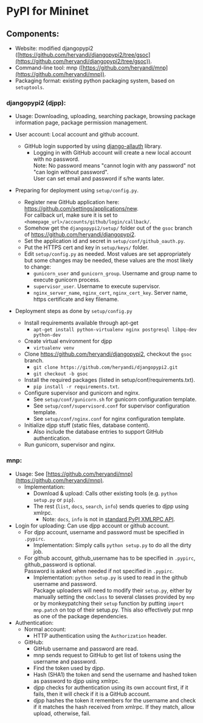 # PyPI for Mininet

## Components:
- Website: modified djangopypi2 ([https://github.com/heryandi/djangopypi2/tree/gsoc](https://github.com/heryandi/djangopypi2/tree/gsoc)).
- Command-line tool: mnp ([https://github.com/heryandi/mnp](https://github.com/heryandi/mnp)).
- Packaging format: existing python packaging system, based on `setuptools`.

### djangopypi2 (djpp):
- Usage: Downloading, uploading, searching package, browsing package information page, package permission management.
- User account: Local account and github account.
  - GitHub login supported by using [django-allauth](https://github.com/pennersr/django-allauth) library.
     - Logging in with GitHub account will create a new local account with no password.  
       Note: No password means "cannot login with any password" not "can login without password".  
       User can set email and password if s/he wants later.
- Preparing for deployment using `setup/config.py`.
  - Register new GitHub application here: https://github.com/settings/applications/new.  
    For callback url, make sure it is set to `<homepage_url>/accounts/github/login/callback/`.
  - Somehow get the `djangopypi2/setup/` folder out of the `gsoc` branch of https://github.com/heryandi/djangopypi2.
  - Set the application id and secret in `setup/conf/github_oauth.py`.
  - Put the HTTPS cert and key in `setup/keys/` folder.
  - Edit `setup/config.py` as needed. Most values are set appropriately but some changes may be needed, these values are the most likely to change:
     - `gunicorn_user` and `gunicorn_group`. Username and group name to execute gunicorn process.
     - `supervisor_user`. Username to execute supervisor.
     - `nginx_server_name`, `nginx_cert`, `nginx_cert_key`. Server name, https certificate and key filename.

- Deployment steps as done by `setup/config.py`
  - Install requirements available through apt-get
     - `apt-get install python-virtualenv nginx postgresql libpq-dev python-dev`
  - Create virtual environment for djpp
     - `virtualenv venv`
  - Clone https://github.com/heryandi/djangopypi2, checkout the `gsoc` branch.
     - `git clone https://github.com/heryandi/djangopypi2.git`
     - `git checkout -b gsoc`
  - Install the required packages (listed in setup/conf/requirements.txt).
     - `pip install -r requirements.txt`.
  - Configure supervisor and gunicorn and nginx.
     - See `setup/conf/gunicorn.sh` for gunicorn configuration template.
     - See `setup/conf/supervisord.conf` for supervisor configuration template.
     - See `setup/conf/nginx.conf` for nginx configuration template.
  - Initialize djpp stuff (static files, database content).
     - Also include the database entries to support GitHub authentication.
  - Run gunicorn, supervisor and nginx.
  
### mnp:
- Usage: See [https://github.com/heryandi/mnp](https://github.com/heryandi/mnp).
  - Implementation:
     - Download & upload: Calls other existing tools (e.g. `python setup.py` or `pip`).
     - The rest (`list`, `docs`, `search`, `info`) sends queries to djpp using xmlrpc.
         - Note: `docs`, `info` is not in [standard PyPI XMLRPC API](http://wiki.python.org/moin/PyPIXmlRpc).
- Login for uploading: Can use djpp account or github account.
  - For djpp account, username and password must be specified in `.pypirc`.
     - Implementation: Simply calls `python setup.py` to do all the dirty job.
  - For github account, github_username has to be specified in `.pypirc`, github_password is optional.  
    Password is asked when needed if not specified in `.pypirc`.
     - Implementation: `python setup.py` is used to read in the github username and password.  
       Package uploaders will need to modify their `setup.py`, either by manually setting the `cmdclass` to several classes provided by `mnp` or by monkeypatching their `setup` function by putting `import mnp.patch` on top of their setup.py. This also effectively put mnp as one of the package dependencies.
- Authentication:
  - Normal account:
     - HTTP authentication using the `Authorization` header.
  - GitHub:
     - GitHub username and password are read.
     - mnp sends request to GitHub to get list of tokens using the username and password.
     - Find the token used by djpp.
     - Hash (SHA1) the token and send the username and hashed token as password to djpp using xmlrpc.
     - djpp checks for authentication using its own account first, if it fails, then it will check if it is a GitHub account.
     - djpp hashes the token it remembers for the username and check if it matches the hash received from xmlrpc. If they match, allow upload, otherwise, fail.
